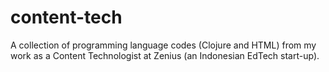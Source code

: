 # content-tech
A collection of programming language codes (Clojure and HTML) from my work as a Content Technologist at Zenius (an Indonesian EdTech start-up).
